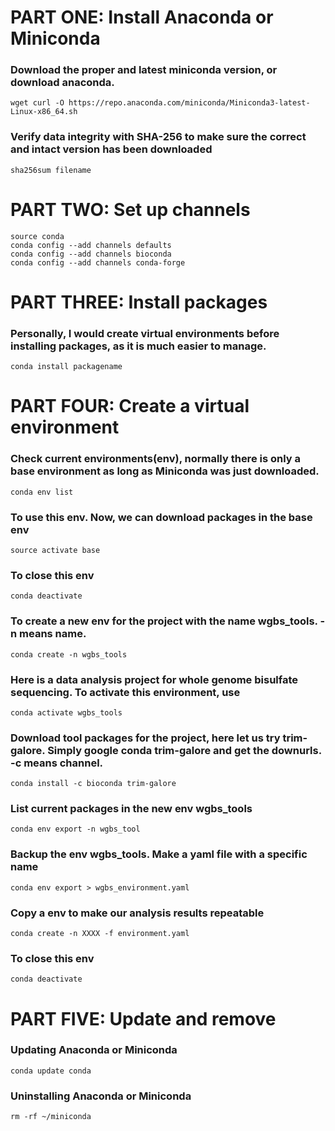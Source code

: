 # PART ONE: Install Anaconda or Miniconda

### Download the proper and latest miniconda version, or download anaconda.

```
wget curl -O https://repo.anaconda.com/miniconda/Miniconda3-latest-Linux-x86_64.sh
```
  

### Verify data integrity with SHA-256 to make sure the correct and intact version has been downloaded

```
sha256sum filename
```


# PART TWO: Set up channels


```
source conda 
conda config --add channels defaults
conda config --add channels bioconda
conda config --add channels conda-forge
```


# PART THREE: Install packages

### Personally, I would create virtual environments before installing packages, as it is much easier to manage.

```
conda install packagename
```


# PART FOUR: Create a virtual environment

### Check current environments(env), normally there is only a base environment as long as Miniconda was just downloaded. 

```
conda env list
```


### To use this env. Now, we can download packages in the base env

```
source activate base
```


### To close this env

```
conda deactivate
```


### To create a new env for the project with the name wgbs_tools. -n means name.

```
conda create -n wgbs_tools
```


### Here is a data analysis project for whole genome bisulfate sequencing. To activate this environment, use

```
conda activate wgbs_tools
```


### Download tool packages for the project, here let us try trim-galore. Simply google conda trim-galore and get the downurls. -c means channel. 

```
conda install -c bioconda trim-galore
```


### List current packages in the new env wgbs_tools

```
conda env export -n wgbs_tool
```


### Backup the env wgbs_tools. Make a yaml file with a specific name 

```
conda env export > wgbs_environment.yaml
```


### Copy a env to make our analysis results repeatable

```
conda create -n XXXX -f environment.yaml
```

### To close this env

```
conda deactivate
```


# PART FIVE: Update and remove

### Updating Anaconda or Miniconda

```
conda update conda
```

### Uninstalling Anaconda or Miniconda

```
rm -rf ~/miniconda
```
